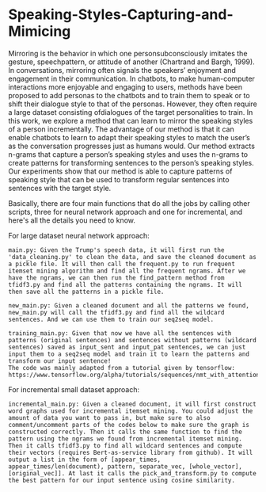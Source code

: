 # Speaking-Styles-Capturing-and-Mimicing

Mirroring is the behavior in which one personsubconsciously  imitates  the  gesture,  speechpattern, or attitude of another (Chartrand and Bargh, 1999).  In conversations, mirroring often  signals  the  speakers’  enjoyment  and  engagement in their communication. In chatbots, to  make  human-computer  interactions  more enjoyable and engaging to users, methods have been proposed to add personas to the chatbots and to train them to speak or to shift their dialogue style to that of the personas.  However, they often require a large dataset consisting ofdialogues of the target personalities to train. In this work, we explore a method that can learn to  mirror  the  speaking  styles  of  a  person  incrementally.  The advantage of our method is that  it  can  enable  chatbots  to  learn  to  adapt their speaking styles to match the user’s as the conversation progresses just as humans would. Our  method  extracts  n-grams  that  capture  a person’s speaking styles and uses the n-grams to  create  patterns  for  transforming  sentences to  the  person’s  speaking  styles.   Our  experiments  show  that  our  method  is  able  to  capture patterns of speaking style that can be used to transform regular sentences into sentences with the target style.



Basically, there are four main functions that do all the jobs by calling other scripts, three for neural network approach and one for incremental, and here's all the details you need to know. 


For large dataset neural network approach:

	main.py: Given the Trump's speech data, it will first run the 'data_cleaning.py' to clean the data, and save the cleaned document as a pickle file. It will then call the frequent.py to run frequent itemset mining algorithm and find all the frequent ngrams. After we have the ngrams, we can then run the find_pattern method from tfidf3.py and find all the patterns containing the ngrams. It will then save all the patterns in a pickle file. 

	new_main.py: Given a cleaned document and all the patterns we found, new_main.py will call the tfidf3.py and find all the wildcard sentences. And we can use them to train our seq2seq model.

	training_main.py: Given that now we have all the sentences with patterns (original sentences) and sentences without patterns (wildcard sentences) saved as input_sent and input_pat sentences, we can just input them to a seq2seq model and train it to learn the patterns and transform our input sentence! 
	The code was mainly adapted from a tutorial given by tensorflow: https://www.tensorflow.org/alpha/tutorials/sequences/nmt_with_attention#download_and_prepare_the_dataset


For incremental small dataset approach:

	incremental_main.py: Given a cleaned document, it will first construct word graphs used for incremental itemset mining. You could adjust the amount of data you want to pass in, but make sure to also comment/uncomment parts of the codes below to make sure the graph is constructed correctly. Then it calls the same function to find the pattern using the ngrams we found from incremental itemset mining. Then it calls tfidf3.py to find all wildcard sentences and compute their vectors (requires Bert-as-service library from github). It will output a list in the form of [appear_times, appear_times/len(document), pattern, separate_vec, [whole_vector], [original_vec]]. At last it calls the pick_and_transform.py to compute the best pattern for our input sentence using cosine similarity. 

